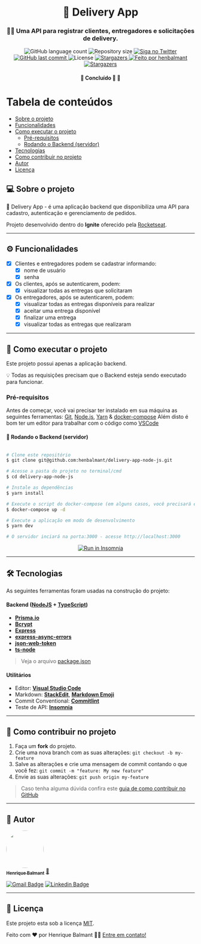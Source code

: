 

<h1 align="center">
     🚚 Delivery App
</h1>

<h3 align="center">
    🙋‍♂️ Uma API para registrar clientes, entregadores e solicitações de delivery.
</h3>

<p align="center">
  <img alt="GitHub language count" src="https://img.shields.io/github/languages/count/henbalmant/delivery-app-node-js?color=%2304D361">

  <img alt="Repository size" src="https://img.shields.io/github/repo-size/henbalmant/delivery-app-node-js">

  <a href="https://www.twitter.com/tgmarinho/">
    <img alt="Siga no Twitter" src="https://img.shields.io/twitter/url?url=https%3A%2F%2Fgithub.com%2Ftgmarinho%2FREADME-ecoleta">
  </a>
  
  <a href="https://github.com/henbalmant/delivery-app-node-js/commits/master">
    <img alt="GitHub last commit" src="https://img.shields.io/github/last-commit/henbalmant/delivery-app-node-js">
  </a>
    
   <img alt="License" src="https://img.shields.io/badge/license-MIT-brightgreen">
   <a href="https://github.com/henbalmant/delivery-app-node-js/stargazers">
    <img alt="Stargazers" src="https://img.shields.io/github/stars/henbalmant/delivery-app-node-js?style=social">
  </a>

  <a href="https://batcave.dev.br">
    <img alt="Feito por henbalmant" src="https://img.shields.io/badge/feito%20por-henbalmant-%237519C1">
  </a>
  
  <a href="https://batcave.dev.br/">
    <img alt="Stargazers" src="https://img.shields.io/badge/Batcave-Community-%237159c1?style=flat&logo=ghost">
    </a>
  
 
</p>

<h4 align="center">
	🚧   Concluído 🚀 🚧
</h4>

Tabela de conteúdos
=================
<!--ts-->
   * [Sobre o projeto](#-sobre-o-projeto)
   * [Funcionalidades](#-funcionalidades)
   * [Como executar o projeto](#-como-executar-o-projeto)
     * [Pré-requisitos](#pré-requisitos)
     * [Rodando o Backend (servidor)](#user-content--rodando-o-backend-servidor)
   * [Tecnologias](#-tecnologias)
   * [Como contribuir no projeto](#-como-contribuir-no-projeto)
   * [Autor](#-autor)
   * [Licença](#user-content--licença)
<!--te-->


## 💻 Sobre o projeto

🚚 Delivery App - é uma aplicação backend que disponibiliza uma API para cadastro, autenticação e gerenciamento de pedidos.

Projeto desenvolvido dentro do **Ignite** oferecido pela [Rocketseat](https://rocketseat.com.br/).

---

## ⚙️ Funcionalidades

- [x] Clientes e entregadores podem se cadastrar informando:
  - [x] nome de usuário
  - [x] senha

- [x] Os clientes, após se autenticarem, podem:
  - [x] visualizar todas as entregas que solicitaram
  
- [x] Os entregadores, após se autenticarem, podem:
  - [x] visualizar todas as entregas disponíveis para realizar
  - [x] aceitar uma entrega disponível
  - [x] finalizar uma entrega
  - [x] visualizar todas as entregas que realizaram

---

## 🚀 Como executar o projeto

Este projeto possui apenas a aplicação backend.

💡 Todas as requisições precisam que o Backend esteja sendo executado para funcionar.

### Pré-requisitos

Antes de começar, você vai precisar ter instalado em sua máquina as seguintes ferramentas:
[Git](https://git-scm.com), [Node.js](https://nodejs.org/en/), [Yarn](https://yarnpkg.com/getting-started/install) & [docker-compose](https://docs.docker.com/compose/install/)
Além disto é bom ter um editor para trabalhar com o código como [VSCode](https://code.visualstudio.com/)

#### 🎲 Rodando o Backend (servidor)

```bash

# Clone este repositório
$ git clone git@github.com:henbalmant/delivery-app-node-js.git

# Acesse a pasta do projeto no terminal/cmd
$ cd delivery-app-node-js

# Instale as dependências
$ yarn install

# Execute o script do docker-compose (em alguns casos, você precisará executar com sudo)
$ docker-compose up -d

# Execute a aplicação em modo de desenvolvimento
$ yarn dev

# O servidor inciará na porta:3000 - acesse http://localhost:3000 

```
<p align="center">
  <a href="https://github.com/henbalmant/delivery-app-node-js/blob/master/Insomnia_API_Delivery_App.json" target="_blank"><img src="https://insomnia.rest/images/run.svg" alt="Run in Insomnia"></a>
</p>


---

## 🛠 Tecnologias

As seguintes ferramentas foram usadas na construção do projeto:

#### [](https://github.com/tgmarinho/Ecoleta#server-nodejs--typescript)**Backend**  ([NodeJS](https://nodejs.org/en/)  +  [TypeScript](https://www.typescriptlang.org/))

-   **[Prisma.io](https://www.prisma.io/)**
-   **[Bcrypt](https://www.npmjs.com/package/bcrypt)**
-   **[Express](https://expressjs.com/)**
-   **[express-async-errors](https://www.npmjs.com/package/express-async-errors)**
-   **[json-web-token](https://www.npmjs.com/package/jsonwebtoken)**
-   **[ts-node](https://github.com/TypeStrong/ts-node)**

> Veja o arquivo  [package.json](https://github.com/henbalmant/delivery-app-node-js/blob/master/package.json)

#### [](https://github.com/tgmarinho/Ecoleta#utilit%C3%A1rios)**Utilitários**

-   Editor:  **[Visual Studio Code](https://code.visualstudio.com/)**
-   Markdown:  **[StackEdit](https://stackedit.io/)**,  **[Markdown Emoji](https://gist.github.com/rxaviers/7360908)**
-   Commit Conventional:  **[Commitlint](https://github.com/conventional-changelog/commitlint)**
-   Teste de API:  **[Insomnia](https://insomnia.rest/)**

---

## 💪 Como contribuir no projeto

1. Faça um **fork** do projeto.
2. Crie uma nova branch com as suas alterações: `git checkout -b my-feature`
3. Salve as alterações e crie uma mensagem de commit contando o que você fez: `git commit -m "feature: My new feature"`
4. Envie as suas alterações: `git push origin my-feature`
> Caso tenha alguma dúvida confira este [guia de como contribuir no GitHub](./CONTRIBUTING.md)

---

## 🦸 Autor

<a href="https://batcave.dev.br/author/henbalmant/">
 <img style="border-radius: 50%;" src="https://avatars.githubusercontent.com/u/20211646?v=4" width="100px;" alt=""/>
 <br />
 <sub><b>Henrique Balmant</b></sub></a> <a href="https://batcave.dev.br/author/henbalmant/" title="Batcave">🚀</a>
 <br />

[![Gmail Badge](https://img.shields.io/badge/-henrique.balmant@gmail.com-c14438?style=flat-square&logo=Gmail&logoColor=white&link=mailto:henrique.balmant@gmail.com)](mailto:henrique.balmant@gmail.com)
[![Linkedin Badge](https://img.shields.io/badge/-Henrique%20Balmant-blue?style=flat-square&logo=Linkedin&logoColor=white&link=https://www.linkedin.com/in/henrique-balmant/)](https://www.linkedin.com/in/henrique-balmant/)

---

## 📝 Licença

Este projeto esta sob a licença [MIT](./LICENSE).

Feito com ❤️ por Henrique Balmant 👋🏽 [Entre em contato!](https://www.linkedin.com/in/henrique-balmant/)
